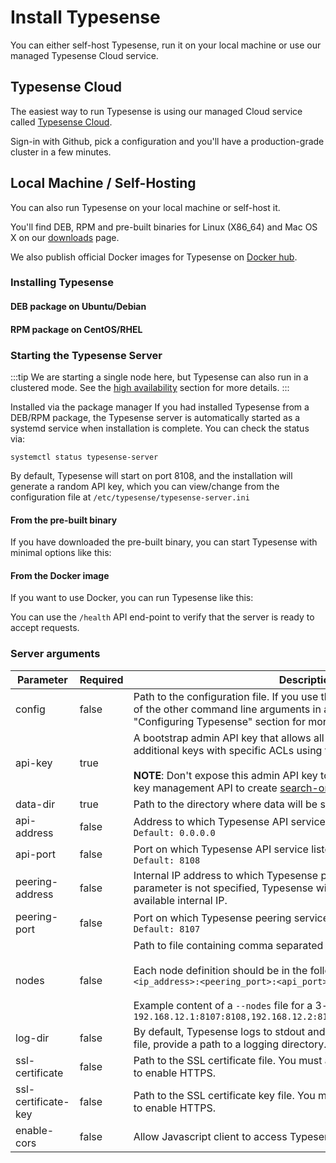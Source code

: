 # Install Typesense

You can either self-host Typesense, run it on your local machine or use our managed Typesense Cloud service.

## Typesense Cloud

The easiest way to run Typesense is using our managed Cloud service called [Typesense Cloud](https://cloud.typesense.org/).

Sign-in with Github, pick a configuration and you'll have a production-grade cluster in a few minutes.

## Local Machine / Self-Hosting

You can also run Typesense on your local machine or self-host it.

You'll find DEB, RPM and pre-built binaries for Linux (X86_64) and Mac OS X on our [downloads](https://typesense.org/downloads) page.

We also publish official Docker images for Typesense on [Docker hub](https://hub.docker.com/r/typesense/typesense/).

### Installing Typesense

#### DEB package on Ubuntu/Debian

<Tabs :tabs="['Shell']">
  <template v-slot:Shell>

```bash
apt install ./typesense-server-<version>-amd64.deb
```

  </template>
</Tabs>

#### RPM package on CentOS/RHEL
<Tabs :tabs="['Shell']">
  <template v-slot:Shell>

```bash
yum install ./typesense-server-<version>.x86_64.rpm
```

  </template>
</Tabs>

### Starting the Typesense Server

:::tip
We are starting a single node here, but Typesense can also run in a clustered mode. See the [high availability](./high-availability.md) section for more details.
:::

Installed via the package manager
If you had installed Typesense from a DEB/RPM package, the Typesense server is automatically started as a systemd service when installation is complete. You can check the status via:

`systemctl status typesense-server`

By default, Typesense will start on port 8108, and the installation will generate a random API key, which you can view/change from the configuration file at `/etc/typesense/typesense-server.ini`

#### From the pre-built binary
If you have downloaded the pre-built binary, you can start Typesense with minimal options like this:

<Tabs :tabs="['Shell']">
  <template v-slot:Shell>

```bash
mkdir /tmp/typesense-data
./typesense-server --data-dir=/tmp/typesense-data --api-key=$TYPESENSE_API_KEY
```

  </template>
</Tabs>

#### From the Docker image
If you want to use Docker, you can run Typesense like this:

<Tabs :tabs="['Shell']">
  <template v-slot:Shell>

```bash
mkdir /tmp/typesense-data
docker run -p 8108:8108 -v/tmp/typesense-data:/data typesense/typesense:0.19.0 \
--data-dir /data --api-key=$TYPESENSE_API_KEY
```

  </template>
</Tabs>

You can use the `/health` API end-point to verify that the server is ready to accept requests.

<Tabs :tabs="['Shell']">
  <template v-slot:Shell>

```bash
curl http://localhost:8108/health
{"ok":true}
```

  </template>
</Tabs>

### Server arguments

| Parameter      | Required    |Description|
| -------------- | ----------- |-------------------------------------------| 
|config	|false	|Path to the configuration file. If you use this argument, you can define all of the other command line arguments in a configuration file. See the "Configuring Typesense" section for more details.|
|api-key	|true	|A bootstrap admin API key that allows all operations. Be sure to create additional keys with specific ACLs using the key [management API](../api/api-keys.md).<br><br>**NOTE**: Don't expose this admin API key to your browser JS client: use the key management API to create [search-only](../api/api-keys.md) or [scoped API keys](../api/api-keys.md##generate-scoped-search-key).|
|data-dir	|true	|Path to the directory where data will be stored on disk.|
|api-address	|false	|Address to which Typesense API service binds.<br> `Default: 0.0.0.0`|
|api-port	|false	|Port on which Typesense API service listens.<br> `Default: 8108`|
|peering-address	|false	|Internal IP address to which Typesense peering service binds. If this parameter is not specified, Typesense will attempt to use the first available internal IP.|
|peering-port	|false	|Port on which Typesense peering service listens. <br>`Default: 8107`|
|nodes	|false	|Path to file containing comma separated string of all nodes in the cluster.<br><br>Each node definition should be in the following format:<br>`<ip_address>:<peering_port>:<api_port>`<br><br>Example content of a `--nodes` file for a 3-node cluster:<br>`192.168.12.1:8107:8108,192.168.12.2:8107:8108,192.168.12.3:8107:8108`|
|log-dir	|false	|By default, Typesense logs to stdout and stderr. To enable logging to a file, provide a path to a logging directory.|
|ssl-certificate	|false	|Path to the SSL certificate file. You must also define `ssl-certificate-key` to enable HTTPS.|
|ssl-certificate-key	|false	|Path to the SSL certificate key file. You must also define `ssl-certificate` to enable HTTPS.|
|enable-cors	|false	|Allow Javascript client to access Typesense directly from the browser.|